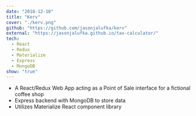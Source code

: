 ```yaml
---
date: "2018-12-10"
title: "Kerv"
cover: "./kerv.png"
github: "https://github.com/jasonjalufka/kerv"
external: "https://jasonjalufka.github.io/tax-calculator/"
tech:
  - React
  - Redux
  - Materialize
  - Express
  - MongoDB
show: "true"
---
```


- A React/Redux Web App acting as a Point of Sale interface for a fictional coffee shop
- Express backend with MongoDB to store data
- Utilizes Materialize React component library
